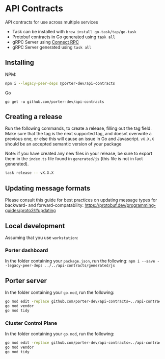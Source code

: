 # API Contracts

API contracts for use across multiple services

- Task can be installed with `brew install go-task/tap/go-task`
- Protobuf contracts in Go generated using `task all`
- gRPC Server using [Connect RPC](https://connectrpc.com/docs/introduction/)
- gRPC Server generated using `task all`

## Installing

NPM:

```bash
npm i --legacy-peer-deps @porter-dev/api-contracts
```

Go

```
go get -u github.com/porter-dev/api-contracts
```

## Creating a release

Run the following commands, to create a release, filling out the tag field. Make sure that the tag is the next supported tag, and doesnt overwrite a previous one, or else this will cause an issue in Go and Javascript.
`vX.X.X` should be an accepted semantic version of your package

Note: if you have created any new files in your release, be sure to export them in the `index.ts` file found in `generated/js` (this file is not in fact generated).

```bash
task release -- vX.X.X
```

## Updating message formats

Please consult this guide for best practices on updating message types for backward- and forward-compatability: https://protobuf.dev/programming-guides/proto3/#updating

## Local development

Assuming that you use `workstation`:

### Porter dashboard

In the folder containing your `package.json`, run the following:
`npm i --save --legacy-peer-deps ../../api-contracts/generated/js`

## Porter server

In the folder containing your `go.mod`, run the following:

```bash
go mod edit -replace github.com/porter-dev/api-contracts=../api-contracts
go mod vendor
go mod tidy
```

### Cluster Control Plane

In the folder containing your `go.mod`, run the following:

```bash
go mod edit -replace github.com/porter-dev/api-contracts=../api-contracts
go mod vendor
go mod tidy
```

